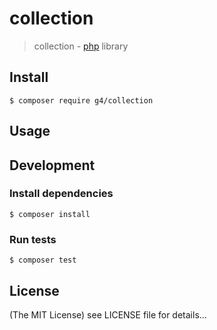 collection
======

> collection - [php](http://php.net) library

## Install

    $ composer require g4/collection

## Usage

## Development

### Install dependencies

    $ composer install

### Run tests

    $ composer test

## License

(The MIT License)
see LICENSE file for details...